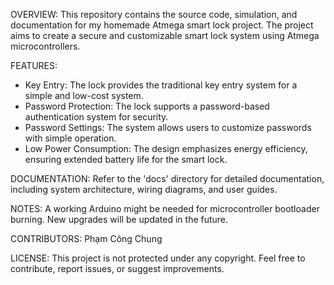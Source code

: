OVERVIEW:
This repository contains the source code, simulation, and documentation for my homemade Atmega smart lock project.
The project aims to create a secure and customizable smart lock system using Atmega microcontrollers.

FEATURES:
- Key Entry: The lock provides the traditional key entry system for a simple and low-cost system.
- Password Protection: The lock supports a password-based authentication system for security.
- Password Settings: The system allows users to customize passwords with simple operation.
- Low Power Consumption: The design emphasizes energy efficiency, ensuring extended battery life for the smart lock.

DOCUMENTATION:
Refer to the 'docs' directory for detailed documentation, including system architecture, wiring diagrams, and user guides.

NOTES:
A working Arduino might be needed for microcontroller bootloader burning.
New upgrades will be updated in the future.

CONTRIBUTORS:
Phạm Công Chung

LICENSE:
This project is not protected under any copyright.
Feel free to contribute, report issues, or suggest improvements.

